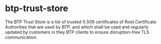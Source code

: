 # btp-trust-store
The BTP Trust Store is a list of trusted X.509 certificates of Root Certificate Authorities that are used by BTP, and which shall be used and regularly updated by customers in they BTP clients to ensure disruption-free TLS communication.
